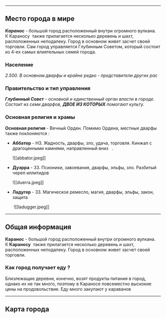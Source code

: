 ___
## Место города в мире 

***Каранос*** - большой город расположенный внутри огромного вулкана. К Караносу  также прилагается несколько деревень и шахт, расположенных неподалеку. Город в основном живет засчет своей торговли. Сам город управляется Глубинным Советом, который состоит из 4-ех самых влиятельных семей города. 

### Население 

*2.500. В основном дварфы и крайне редко - представители других рас* 

### Правительство и тип управления 

***Глубинный Совет** - основной и единственный орган власти в городе. Состоит из семи дварфов, **ДВОЕ ИЗ КОТОРЫХ** помогают культу.* 

### Основная религия и храмы 

**Основная религия** - Вечный Орден. Помимо Ордена, местные дварфы также поклоняются : 

- **Аббатор** - НЗ. Жадность, дварфы, зло, удача, торговля. Кинжал с драгоценными камнями, направленный вниз   .
  
	![[abbator.jpeg]]

- **Дуэрра** - ЗЗ. Псионики, завоевания, дварфы, эльфы, зло. Разбитый череп иллитидов  
    
	![[duerra.jpeg]]

- **Ладугер** - ЗЗ. Магическое ремесло, магия, дварфы, эльфы, закон, защита 
  
	 ![[ladugger.jpeg]]

---
## Общая информация

**Каранос** - большой город расположенный внутри огромного вулкана. К **Караносу**  также прилагается несколько деревень и шахт, расположенных неподалеку. Город в основном живет засчет своей торговли.  

### Как город получает еду ? 

Близлежащие деревни, конечно, возят продукты питания в город, однако их не так много, поэтому в Караносе повсеместно выскокие цены на продовольствие. Еду много закупают у караванов 

___

## Карта города